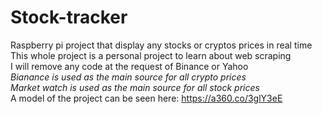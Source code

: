 # Stock-tracker
Raspberry pi project that display any stocks or cryptos prices in real time  
This whole project is a personal project to learn about web scraping  
I will remove any code at the request of Binance or Yahoo  
*Bianance is used as the main source for all crypto prices*  
*Market watch is used as the main source for all stock prices*  
A model of the project can be seen here: https://a360.co/3glY3eE  
